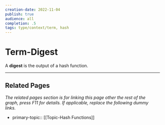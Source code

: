 ```yaml
---
creation-date: 2022-11-04
publish: true
audience: all
completion: .5
tags: type/context/term, hash 
---
```

# Term-Digest
A **digest** is the output of a hash function.

---
## Related Pages
*The related pages section is for linking this page other the rest of the graph, press F11 for details. If applicable, replace the following dummy links.*
- primary-topic:: [[Topic-Hash Functions]]
